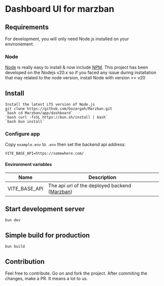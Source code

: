 # Dashboard UI for marzban

## Requirements

For development, you will only need Node.js installed on your environement.

### Node

[Node](http://nodejs.org/) is really easy to install & now include [NPM](https://npmjs.org/). This project has been developed on the Nodejs v20.x so if you faced any issue during installation that may
related to the node version, install Node with version >= v20

## Install

    Install the latest LTS version of Node.js
    git clone https://github.com/Gozargah/Marzban.git
    `bash cd Marzban/app/dashboard`
    `bash curl -fsSL https://bun.sh/install | bash`
    `bash bun install`

### Configure app

Copy `example.env` to `.env` then set the backend api address:

    VITE_BASE_API=https://somewhere.com/

#### Environment variables

| Name          | Description                                                                          |
| ------------- | ------------------------------------------------------------------------------------ |
| VITE_BASE_API | The api url of the deployed backend ([Marzban](https://github.com/gozargah/Marzban)) |

## Start development server

    bun dev

## Simple build for production

    bun build

## Contribution

Feel free to contribute. Go on and fork the project. After commiting the changes, make a PR. It means a lot to us.
